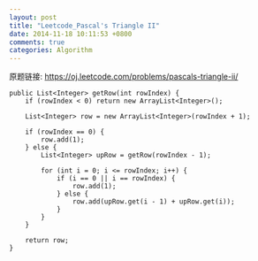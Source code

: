```yaml
---
layout: post
title: "Leetcode_Pascal's Triangle II"
date: 2014-11-18 10:11:53 +0800
comments: true
categories: Algorithm
---
```


原题链接: https://oj.leetcode.com/problems/pascals-triangle-ii/

<!-- more -->

    public List<Integer> getRow(int rowIndex) {
		if (rowIndex < 0) return new ArrayList<Integer>();
		
		List<Integer> row = new ArrayList<Integer>(rowIndex + 1);
		
		if (rowIndex == 0) {
			row.add(1);
		} else {
			List<Integer> upRow = getRow(rowIndex - 1);
			
			for (int i = 0; i <= rowIndex; i++) {
				if (i == 0 || i == rowIndex) {
					row.add(1);
				} else {
					row.add(upRow.get(i - 1) + upRow.get(i));
				}
			}
		}
		
		return row;
    }
